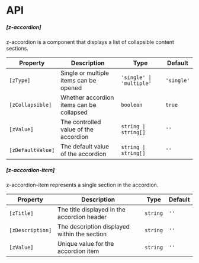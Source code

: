 # API

##### [z-accordion]

z-accordion is a component that displays a list of collapsible content sections.

| Property          | Description                              | Type                     | Default    |
| ----------------- | ---------------------------------------- | ------------------------ | ---------- |
| `[zType]`         | Single or multiple items can be opened   | `'single' \| 'multiple'` | `'single'` |
| `[zCollapsible]`  | Whether accordion items can be collapsed | `boolean`                | `true`     |
| `[zValue]`        | The controlled value of the accordion    | `string \| string[]`     | `''`       |
| `[zDefaultValue]` | The default value of the accordion       | `string \| string[]`     | `''`       |

##### [z-accordion-item]

z-accordion-item represents a single section in the accordion.

| Property         | Description                                  | Type     | Default |
| ---------------- | -------------------------------------------- | -------- | ------- |
| `[zTitle]`       | The title displayed in the accordion header  | `string` | `''`    |
| `[zDescription]` | The description displayed within the section | `string` | `''`    |
| `[zValue]`       | Unique value for the accordion item          | `string` | `''`    |

